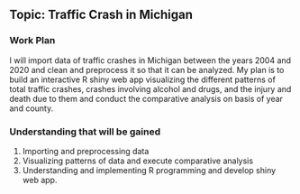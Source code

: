 ## Topic: Traffic Crash in Michigan

### Work Plan
I will import data of traffic crashes in Michigan between the years 2004 and 2020 and clean and preprocess it so that it can be analyzed. My plan is to build an interactive R shiny web app visualizing the different patterns of total traffic crashes, crashes involving alcohol and drugs, and the injury and death due to them and conduct the comparative analysis on basis of year and county.

### Understanding that will be gained
1. Importing and preprocessing data
2. Visualizing patterns of data  and execute comparative analysis
3. Understanding and implementing R programming and develop shiny web app.
